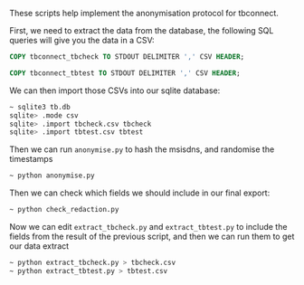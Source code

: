 These scripts help implement the anonymisation protocol for tbconnect.

First, we need to extract the data from the database, the following SQL queries will
give you the data in a CSV:

```sql
COPY tbconnect_tbcheck TO STDOUT DELIMITER ',' CSV HEADER;
```
```sql
COPY tbconnect_tbtest TO STDOUT DELIMITER ',' CSV HEADER;
```

We can then import those CSVs into our sqlite database:
```bash
~ sqlite3 tb.db
sqlite> .mode csv
sqlite> .import tbcheck.csv tbcheck
sqlite> .import tbtest.csv tbtest
```

Then we can run `anonymise.py` to hash the msisdns, and randomise the timestamps
```bash
~ python anonymise.py
```

Then we can check which fields we should include in our final export:
```bash
~ python check_redaction.py
```

Now we can edit `extract_tbcheck.py` and `extract_tbtest.py` to include the fields from
the result of the previous script, and then we can run them to get our data extract
```bash
~ python extract_tbcheck.py > tbcheck.csv
~ python extract_tbtest.py > tbtest.csv
```
